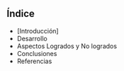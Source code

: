 ## Índice
- [Introducción]
- Desarrollo
- Aspectos Logrados y No logrados
- Conclusiones
- Referencias
